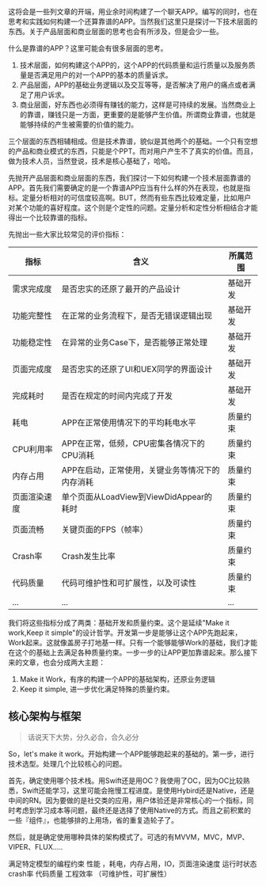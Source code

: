 这将会是一些列文章的开端，用业余时间构建了一个聊天APP。编写的同时，也在思考和实践如何构建一个还算靠谱的APP。当然我们这里只是探讨一下技术层面的东西。关于产品层面和商业层面的思考也会有所涉及，但是会少一些。

什么是靠谱的APP？这里可能会有很多层面的思考。

1. 技术层面，如何构建这个APP的，这个APP的代码质量和运行质量以及服务质量是否满足用户的对一个APP的基本的质量诉求。
2. 产品层面，APP的基础业务逻辑以及交互等等，是否解决了用户的痛点或者满足了用户诉求。
3. 商业层面，好东西也必须得有赚钱的能力，这样是可持续的发展。当然商业上的靠谱，赚钱只是一方面，更重要的是能够产生价值。所谓商业靠谱，也就是能够持续的产生被需要的价值的能力。

三个层面的东西相辅相成。但是技术靠谱，貌似是其他两个的基础。一个只有空想的产品和商业模式的东西，只能是个PPT。而对用户产生不了真实的价值。而且，做为技术人员，当然登说，技术是核心基础了，哈哈。

先抛开产品层面和商业层面的东西，我们探讨一下如何构建一个技术层面靠谱的APP。首先我们需要确定的是一个靠谱APP应当有什么样的外在表现，也就是指标。定量分析相对的可信度较高啊。BUT，然而有些东西比较难定量，比如用户对某个功能的喜好程度。这个则是个定性的问题。定量分析和定性分析相结合才能得出一个比较靠谱的指标。

先抛出一些大家比较常见的评价指标：

| 指标 | 含义 | 所属范围 |
| --- | --- | --- |
| 需求完成度 | 是否忠实的还原了最开的产品设计 | 基础开发 |
| 功能完整性 | 在正常的业务流程下，是否无错误逻辑出现 | 基础开发 |
| 功能稳定性 | 在异常的业务Case下，是否能够正常处理 | 基础开发 |
| 页面完成度 | 是否忠实的还原了UI和UEX同学的界面设计 | 基础开发 |
| 完成耗时 | 是否在规定的时间内完成了开发 | 基础开发 |
| 耗电 | APP在正常使用情况下的平均耗电水平 | 质量约束 |
| CPU利用率 | APP在正常，低频，CPU密集各情况下的CPU消耗 | 质量约束 |
| 内存占用 | APP在启动，正常使用，关键业务等情况下的内存消耗 | 质量约束 |
| 页面渲染速度 | 单个页面从LoadView到ViewDidAppear的耗时 | 质量约束 |
| 页面流畅 | 关键页面的FPS（帧率） | 质量约束 |
| Crash率 | Crash发生比率 | 质量约束 |
| 代码质量 | 代码可维护性和可扩展性，以及可读性 | 质量约束 |
| ... | ... | ... |

我们将这些指标分成了两类：基础开发和质量约束。这个是延续"Make it work,Keep it simple"的设计哲学。开发第一步是能够让这个APP先跑起来，Work起来。这就像盖房子打地基一样。只有一个能够能够Work的基础，我们才能在这个的基础上去满足各种质量约束。一步一步的让APP更加靠谱起来。那么接下来的文章，也会分成两大主题：

1. Make it Work，有序的构建一个APP的基础架构，还原业务逻辑
2. Keep it simple, 进一步优化满足特殊的质量约束。

## 核心架构与框架

> 话说天下大势，分久必合，合久必分

So，let's make it work。开始构建一个APP能够跑起来的基础的。第一步，进行技术选型。处理几个比较核心的问题。

首先，确定使用哪个技术栈。用Swift还是用OC？我使用了OC，因为OC比较熟悉，Swift还能学习，这里可能会拖慢工程进度。是使用Hybird还是Native，还是中间的RN。因为要做的是社交类的应用，用户体验还是非常核心的一个指标，同时考虑到学习成本等问题，最终还是选择了使用Native的方式。而且之前积累的一些『组件』，也能够排的上用场，省的重复造轮子了。

然后，就是确定使用哪种具体的架构模式了。可选的有MVVM，MVC，MVP、VIPER、FLUX.....

满足特定模型的编程约束 性能 ，耗电，内存占用，IO，页面渲染速度 运行时状态 crash率 代码质量 工程效率 （可维护性，可扩展性）

